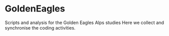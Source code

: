 # GoldenEagles
Scripts and analysis for the Golden Eagles Alps studies
Here we collect and synchronise the coding activities.
